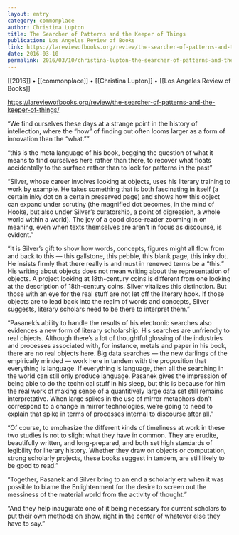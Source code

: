 ```yaml
---
layout: entry
category: commonplace
author: Christina Lupton
title: The Searcher of Patterns and the Keeper of Things
publication: Los Angeles Review of Books
link: https://lareviewofbooks.org/review/the-searcher-of-patterns-and-the-keeper-of-things/
date: 2016-03-10
permalink: 2016/03/10/christina-lupton-the-searcher-of-patterns-and-the-keeper-of-things
---
```


[[2016]] • [[commonplace]] • [[Christina Lupton]] • [[Los Angeles Review of Books]]

https://lareviewofbooks.org/review/the-searcher-of-patterns-and-the-keeper-of-things/

“We find ourselves these days at a strange point in the history of intellection, where the “how” of finding out often looms larger as a form of innovation than the “what.””

“this is the meta language of his book, begging the question of what it means to find ourselves here rather than there, to recover what floats accidentally to the surface rather than to look for patterns in the past”

“Silver, whose career involves looking at objects, uses his literary training to work by example. He takes something that is both fascinating in itself (a certain inky dot on a certain preserved page) and shows how this object can expand under scrutiny (the magnified dot becomes, in the mind of Hooke, but also under Silver’s curatorship, a point of digression, a whole world within a world). The joy of a good close-reader zooming in on meaning, even when texts themselves are aren’t in focus as discourse, is evident.”

“It is Silver’s gift to show how words, concepts, figures might all flow from and back to this — this gallstone, this pebble, this blank page, this inky dot. He insists firmly that there really is and must in renewed terms be a “this.” His writing about objects does not mean writing about the representation of objects. A project looking at 18th-century coins is different from one looking at the description of 18th-century coins. Silver vitalizes this distinction. But those with an eye for the real stuff are not let off the literary hook. If those objects are to lead back into the realm of words and concepts, Silver suggests, literary scholars need to be there to interpret them.”

“Pasanek’s ability to handle the results of his electronic searches also evidences a new form of literary scholarship. His searches are unfriendly to real objects. Although there’s a lot of thoughtful glossing of the industries and processes associated with, for instance, metals and paper in his book, there are no real objects here. Big data searches — the new darlings of the empirically minded — work here in tandem with the proposition that everything is language. If everything is language, then all the searching in the world can still only produce language. Pasanek gives the impression of being able to do the technical stuff in his sleep, but this is because for him the real work of making sense of a quantitively large data set still remains interpretative. When large spikes in the use of mirror metaphors don’t correspond to a change in mirror technologies, we’re going to need to explain that spike in terms of processes internal to discourse after all.”

“Of course, to emphasize the different kinds of timeliness at work in these two studies is not to slight what they have in common. They are erudite, beautifully written, and long-prepared, and both set high standards of legibility for literary history. Whether they draw on objects or computation, strong scholarly projects, these books suggest in tandem, are still likely to be good to read.”

“Together, Pasanek and Silver bring to an end a scholarly era when it was possible to blame the Enlightenment for the desire to screen out the messiness of the material world from the activity of thought.”

“And they help inaugurate one of it being necessary for current scholars to put their own methods on show, right in the center of whatever else they have to say.”
